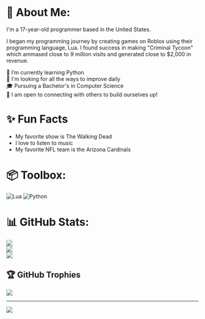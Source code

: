 # 💫 About Me:
I'm a 17-year-old programmer based in the United States. 

I began my programming journey by creating games on Roblox using their programming language, Lua. I found success in making "Criminal Tycoon" which ammased close to 9 million visits and generated close to $2,000 in revenue.

🔭 I’m currently learning Python <br>
🌱 I'm looking for all the ways to improve daily <br>
🎓 Pursuing a Bachelor's in Computer Science <br>
💬 I am open to connecting with others to build ourselves up!


# ✨ Fun Facts 
  - My favorite show is The Walking Dead
  - I love to listen to music
  - My favorite NFL team is the Arizona Cardinals


# 📦 Toolbox:
![Lua](https://img.shields.io/badge/lua-%232C2D72.svg?style=for-the-badge&logo=lua&logoColor=white) ![Python](https://img.shields.io/badge/python-3670A0?style=for-the-badge&logo=python&logoColor=ffdd54)
# 📊 GitHub Stats:
![](https://github-readme-stats.vercel.app/api?username=julianprograms&theme=dark&hide_border=false&include_all_commits=true&count_private=false)<br/>
![](https://github-readme-streak-stats.herokuapp.com/?user=julianprograms&theme=dark&hide_border=false)<br/>
![](https://github-readme-stats.vercel.app/api/top-langs/?username=julianprograms&theme=dark&hide_border=false&include_all_commits=true&count_private=false&layout=compact)

## 🏆 GitHub Trophies
![](https://github-profile-trophy.vercel.app/?username=julianprograms&theme=radical&no-frame=false&no-bg=true&margin-w=4)

---
[![](https://visitcount.itsvg.in/api?id=julianprograms&label=Profile%20Views&icon=0&pretty=true)](https://visitcount.itsvg.in)

<!-- Proudly created with GPRM ( https://gprm.itsvg.in ) -->
